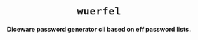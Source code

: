 <div align="center">

# `wuerfel`

**Diceware password generator cli based on eff password lists.**

</div>
